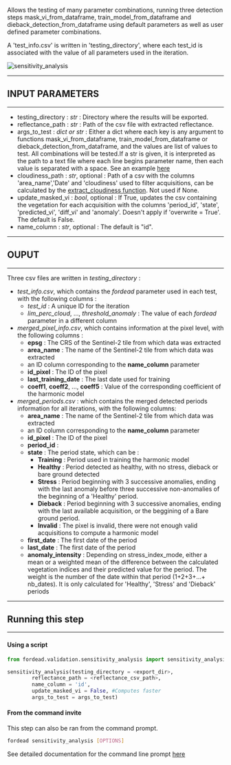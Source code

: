 
Allows the testing of many parameter combinations, running three detection steps mask_vi_from_dataframe, train_model_from_dataframe and dieback_detection_from_dataframe using default parameters as well as user defined parameter combinations.

A 'test_info.csv' is written in 'testing_directory', where each test_id is associated with the value of all parameters used in the iteration.

![sensitivity_analysis](Figures/sensitivity_analysis.png "sensitivity_analysis")

----------
## INPUT PARAMETERS
----------

- testing_directory : *str* : Directory where the results will be exported.
- reflectance_path : *str* : Path of the csv file with extracted reflectance.
- args_to_test : *dict or str* : Either a dict where each key is any argument to functions mask_vi_from_dataframe, train_model_from_dataframe or dieback_detection_from_dataframe, and the values are list of values to test. All combinations will be tested.If a str is given, it is interpreted as the path to a text file where each line begins parameter name, then each value is separated with a space. See an example [here](https://gitlab.com/fordead/fordead_package/-/blob/master/docs/examples/ex_dict_vi.txt)
- cloudiness_path : *str*, optional : Path of a csv with the columns 'area_name','Date' and 'cloudiness' used to filter acquisitions, can be calculated by the [extract_cloudiness function](../03_dieback_detection.md). Not used if None.
- update_masked_vi : *bool*, optional : If True, updates the csv containing the vegetation for each acquisition with the columns 'period_id', 'state', 'predicted_vi', 'diff_vi' and 'anomaly'. Doesn't apply if 'overwrite = True'. The default is False.
- name_column : *str*, optional : The default is "id".

----------
## OUPUT
----------

Three csv files are written in *testing_directory* :
- *test_info.csv*, which contains the *fordead* parameter used in each test, with the following columns : 
	- *test_id* : A unique ID for the iteration
	- *lim_perc_cloud*, ..., *threshold_anomaly* : The value of each *fordead* parameter in a different column
- *merged_pixel_info.csv*, which contains information at the pixel level, with the following columns :
	- **epsg** : The CRS of the Sentinel-2 tile from which data was extracted
	- **area_name** : The name of the Sentinel-2 tile from which data was extracted
	- an ID column corresponding to the **name_column** parameter
	- **id_pixel** : The ID of the pixel
	- **last_training_date** : The last date used for training
	- **coeff1**, **coeff2**, ...,  **coeff5** : Value of the corresponding coefficient of the harmonic model
- *merged_periods.csv* : which contains the merged detected periods information for all iterations, with the following columns:
	- **area_name** : The name of the Sentinel-2 tile from which data was extracted
	- an ID column corresponding to the **name_column** parameter
	- **id_pixel** : The ID of the pixel
	- **period_id** : 
	- **state** : The period state, which can be :
		- **Training** : Period used in training the harmonic model
		- **Healthy** : Period detected as healthy, with no stress, dieback or bare ground detected
		- **Stress** : Period beginning with 3 successive anomalies, ending with the last anomaly before three successive non-anomalies of the beginning of a 'Healthy' period.
		- **Dieback** : Period beginning with 3 successive anomalies, ending with the last available acquisition, or the beggining of a Bare ground period.
		- **Invalid** : The pixel is invalid, there were not enough valid acquisitions to compute a harmonic model
	- **first_date** : The first date of the period
	- **last_date** : The first date of the period
	- **anomaly_intensity** : Depending on stress_index_mode, either a mean or a weighted mean of the difference between the calculated vegetation indices and their predicted value for the period. The weight is the number of the date within that period (1+2+3+...+ nb_dates). It is only calculated for 'Healthy', 'Stress' and 'Dieback' periods



----------
## Running this step
----------
#### Using a script

```python
from fordead.validation.sensitivity_analysis import sensitivity_analysis

sensitivity_analysis(testing_directory = <export_dir>,
		reflectance_path = <reflectance_csv_path>,
		name_column = 'id',
		update_masked_vi = False, #Computes faster
		args_to_test = args_to_test)
```
#### From the command invite

This step can also be ran from the command prompt. 
```bash
fordead sensitivity_analysis [OPTIONS]
```
See detailed documentation for the command line prompt [here](../../../../cli/#fordead-sensitivity_analysis)